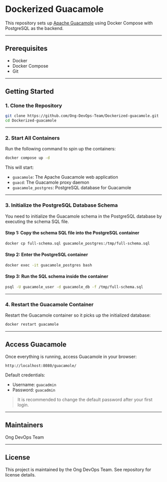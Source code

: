 # Dockerized Guacamole

This repository sets up [Apache Guacamole](https://guacamole.apache.org/) using Docker Compose with PostgreSQL as the backend.

---

## Prerequisites

- Docker
- Docker Compose
- Git

---

## Getting Started

### 1. Clone the Repository

```bash
git clone https://github.com/Ong-DevOps-Team/Dockerized-guacamole.git
cd Dockerized-guacamole
```

---

### 2. Start All Containers

Run the following command to spin up the containers:

```bash
docker compose up -d
```

This will start:

- `guacamole`: The Apache Guacamole web application
- `guacd`: The Guacamole proxy daemon
- `guacamole_postgres`: PostgreSQL database for Guacamole

---

### 3. Initialize the PostgreSQL Database Schema

You need to initialize the Guacamole schema in the PostgreSQL database by executing the schema SQL file.

#### Step 1: Copy the schema SQL file into the PostgreSQL container

```bash
docker cp full-schema.sql guacamole_postgres:/tmp/full-schema.sql
```

#### Step 2: Enter the PostgreSQL container

```bash
docker exec -it guacamole_postgres bash
```

#### Step 3: Run the SQL schema inside the container

```bash
psql -U guacamole_user -d guacamole_db -f /tmp/full-schema.sql
```

---

### 4. Restart the Guacamole Container

Restart the Guacamole container so it picks up the initialized database:

```bash
docker restart guacamole
```

---

## Access Guacamole

Once everything is running, access Guacamole in your browser:

```
http://localhost:8080/guacamole/
```

Default credentials:

- Username: `guacadmin`
- Password: `guacadmin`

> It is recommended to change the default password after your first login.

---



## Maintainers

Ong DevOps Team

---

## License

This project is maintained by the Ong DevOps Team. See repository for license details.
